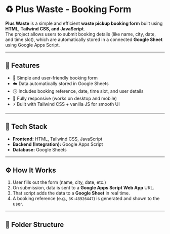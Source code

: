 # ♻️ Plus Waste - Booking Form

**Plus Waste** is a simple and efficient **waste pickup booking form** built using **HTML, Tailwind CSS, and JavaScript**.  
The project allows users to submit booking details (like name, city, date, and time slot), which are automatically stored in a connected **Google Sheet** using Google Apps Script.

---

## 🚀 Features

- 📝 Simple and user-friendly booking form  
- ☁️ Data automatically stored in Google Sheets  
- 🕒 Includes booking reference, date, time slot, and user details  
- 📱 Fully responsive (works on desktop and mobile)  
- ⚡ Built with Tailwind CSS + vanilla JS for smooth UI

---

## 🧩 Tech Stack

- **Frontend:** HTML, Tailwind CSS, JavaScript  
- **Backend (Integration):** Google Apps Script  
- **Database:** Google Sheets  

---

## ⚙️ How It Works

1. User fills out the form (name, city, date, etc.)
2. On submission, data is sent to a **Google Apps Script Web App** URL.
3. That script adds the data to a **Google Sheet** in real time.
4. A booking reference (e.g., `BK-48926447`) is generated and shown to the user.

---

## 🧠 Folder Structure


